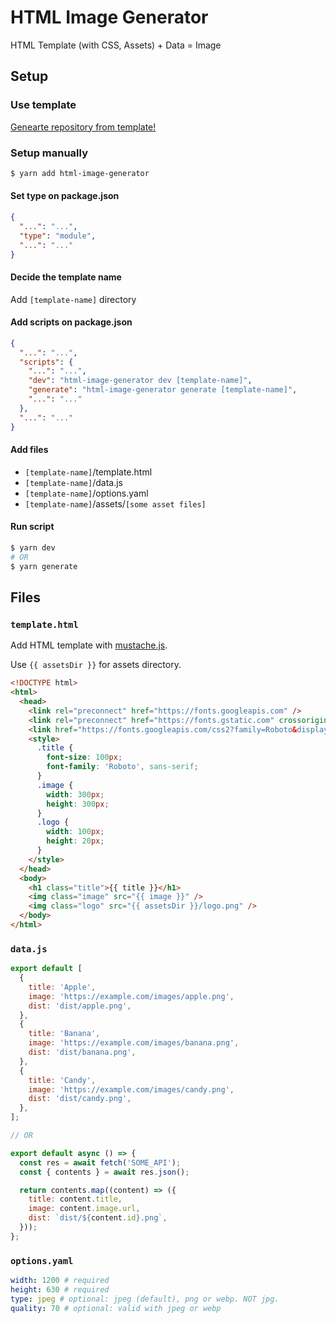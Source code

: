 # HTML Image Generator

HTML Template (with CSS, Assets) + Data = Image

## Setup

### Use template

[Genearte repository from template!](https://github.com/amotarao/html-image-generator-template/generate)

### Setup manually

```bash
$ yarn add html-image-generator
```

#### Set type on package.json

```json
{
  "...": "...",
  "type": "module",
  "...": "..."
}
```

#### Decide the template name

Add `[template-name]` directory

#### Add scripts on package.json

```json
{
  "...": "...",
  "scripts": {
    "...": "...",
    "dev": "html-image-generator dev [template-name]",
    "generate": "html-image-generator generate [template-name]",
    "...": "..."
  },
  "...": "..."
}
```

#### Add files

- `[template-name]`/template.html
- `[template-name]`/data.js
- `[template-name]`/options.yaml
- `[template-name]`/assets/`[some asset files]`

#### Run script

```bash
$ yarn dev
# OR
$ yarn generate
```

## Files

### `template.html`

Add HTML template with [mustache.js](https://github.com/janl/mustache.js).

Use `{{ assetsDir }}` for assets directory.

```html
<!DOCTYPE html>
<html>
  <head>
    <link rel="preconnect" href="https://fonts.googleapis.com" />
    <link rel="preconnect" href="https://fonts.gstatic.com" crossorigin />
    <link href="https://fonts.googleapis.com/css2?family=Roboto&display=swap" rel="stylesheet" />
    <style>
      .title {
        font-size: 100px;
        font-family: 'Roboto', sans-serif;
      }
      .image {
        width: 300px;
        height: 300px;
      }
      .logo {
        width: 100px;
        height: 20px;
      }
    </style>
  </head>
  <body>
    <h1 class="title">{{ title }}</h1>
    <img class="image" src="{{ image }}" />
    <img class="logo" src="{{ assetsDir }}/logo.png" />
  </body>
</html>
```

### `data.js`

```js
export default [
  {
    title: 'Apple',
    image: 'https://example.com/images/apple.png',
    dist: 'dist/apple.png',
  },
  {
    title: 'Banana',
    image: 'https://example.com/images/banana.png',
    dist: 'dist/banana.png',
  },
  {
    title: 'Candy',
    image: 'https://example.com/images/candy.png',
    dist: 'dist/candy.png',
  },
];

// OR

export default async () => {
  const res = await fetch('SOME_API');
  const { contents } = await res.json();

  return contents.map((content) => ({
    title: content.title,
    image: content.image.url,
    dist: `dist/${content.id}.png`,
  }));
};
```

### `options.yaml`

```yaml
width: 1200 # required
height: 630 # required
type: jpeg # optional: jpeg (default), png or webp. NOT jpg.
quality: 70 # optional: valid with jpeg or webp
```
